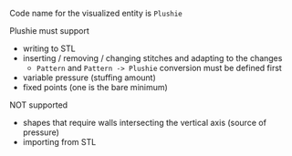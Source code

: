 Code name for the visualized entity is `Plushie`

Plushie must support
- writing to STL
- inserting / removing / changing stitches and adapting to the changes
  - `Pattern` and `Pattern -> Plushie` conversion must be defined first
- variable pressure (stuffing amount)
- fixed points (one is the bare minimum)

NOT supported
- shapes that require walls intersecting the vertical axis (source of pressure)
- importing from STL